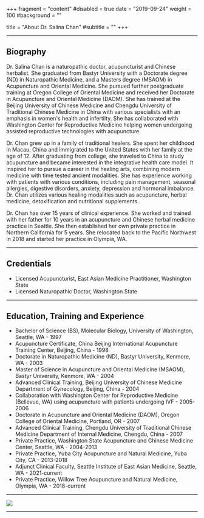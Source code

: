 +++
fragment = "content"
#disabled = true
date = "2019-09-24"
weight = 100
#background = ""

title = "About Dr. Salina Chan"
#subtitle = ""
+++

---

## Biography
Dr. Salina Chan is a naturopathic doctor, acupuncturist and Chinese herbalist. She graduated from Bastyr University with a Doctorate degree (ND) in Naturopathic Medicine, and a Masters degree (MSAOM) in Acupuncture and Oriental Medicine. She pursued further postgraduate training at Oregon College of Oriental Medicine and received her Doctorate in Acupuncture and Oriental Medicine (DAOM). She has trained at the Beijing University of Chinese Medicine and Chengdu University of Traditional Chinese Medicine in China with various specialists with an emphasis in women's health and infertilty. She has collaborated with Washington Center for Reproductive Medicine helping women undergoing assisted reproductive technologies with acupuncture.

Dr. Chan grew up in a family of traditional healers. She spent her childhood in Macau, China and immigrated to the United States with her family at the age of 12. After graduating from college, she traveled to China to study acupuncture and became interested in the integrative health care model. It inspired her to pursue a career in the healing arts, combining modern medicine with time tested ancient modalities. She has experience working with patients with various conditions, including pain management, seasonal allergies, digestive disorders, anxiety, depression and hormonal imbalance. Dr. Chan utilizes various healing modalities such as acupuncture, herbal medicine, detoxification and nutritional supplements.

Dr. Chan has over 15 years of clinical experience. She worked and trained with her father for 10 years in an acupuncture and Chinese herbal medicine practice in Seattle. She then established her own private practice in Northern California for 5 years. She relocated back to the Pacific Northwest in 2018 and started her practice in Olympia, WA.

---

## Credentials

* Licensed Acupuncturist, East Asian Medicine Practitioner, Washington State
* Licensed Naturopathic Doctor, Washington State

---

## Education, Training and Experience

* Bachelor of Science (BS), Molecular Biology, University of Washington, Seattle, WA - 1997
* Acupuncture Certificate, China Beijing International Acupuncture Training Center, Beijing, China - 1998
* Doctorate in Naturopathic Medicine (ND), Bastyr University, Kenmore, WA - 2003
* Master of Science in Acupuncture and Oriental Medicine (MSAOM), Bastyr University, Kenmore, WA - 2004
* Advanced Clinical Training, Beijing University of Chinese Medicine Department of Gynecology, Beijing, China - 2004
* Collaboration with Washington Center for Reproductive Medicine (Bellevue, WA) using acupuncture with patients undergoing IVF - 2005-2006
* Doctorate in Acupuncture and Oriental Medicine (DAOM), Oregon College of Oriental Medicine, Portland, OR - 2007
* Advanced Clinical Training, Chengdu University of Traditional Chinese Medicine Department of Internal Medicine, Chengdu, China - 2007
* Private Practice, Washington State Acupuncture and Chinese Medicine Center, Seattle, WA - 2004-2013
* Private Practice, Yuba City Acupuncture and Natural Medicine, Yuba City, CA - 2013-2018
* Adjunct Clinical Faculty, Seattle Institute of East Asian Medicine, Seattle, WA - 2021-current
* Private Practice, Willow Tree Acupuncture and Natural Medicine, Olympia, WA - 2018-current

---

<img src="/images/drchan.jpg" class="rounded mx-auto d-block" style="max-width: 50%;" />

---
